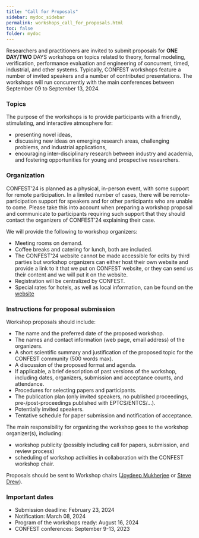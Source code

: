 ```yaml
---
title: "Call for Proposals"
sidebar: mydoc_sidebar
permalink: workshops_call_for_proposals.html
toc: false 
folder: mydoc
---
```

Researchers and practitioners are invited to submit proposals for **ONE DAY/TWO** DAYS workshops on topics related to theory, formal modeling, verification, performance evaluation and engineering of concurrent, timed, industrial, and other systems. Typically, CONFEST workshops feature a number of invited speakers and a number of contributed presentations. The workshops will run concurrently with the main conferences between September 09 to September 13, 2024.

### Topics
The purpose of the workshops is to provide participants with a friendly, stimulating, and interactive atmosphere for:
* presenting novel ideas,
* discussing new ideas on emerging research areas, challenging problems, and industrial applications,
* encouraging inter-disciplinary research between industry and academia, and fostering opportunities for young and prospective researchers.

### Organization
CONFEST’24 is planned as a physical, in-person event, with some support for remote participation. In a limited number of cases, there will be remote-participation support for speakers and for other participants who are unable to come. Please take this into account when preparing a workshop proposal and communicate to participants requiring such support that they should contact the organizers of CONFEST’24 explaining their case.

We will provide the following to workshop organizers:
* Meeting rooms on demand.
* Coffee breaks and catering for lunch, both are included.
* The CONFEST'24 website cannot be made accessible for edits by third parties but workshop organizers can either host their own website and provide a link to it that we put on CONFEST website, or they can send us their content and we will put it on the website.
* Registration will be centralized by CONFEST. 
* Special rates for hotels, as well as local information, can be found on the <a href="https://confest2024.github.io/index.html" target="_blank">website</a>

### Instructions for proposal submission
Workshop proposals should include:

* The name and the preferred date of the proposed workshop.    
* The names and contact information (web page, email address) of the organizers.
* A short scientific summary and justification of the proposed topic for the CONFEST community (500 words max).
* A discussion of the proposed format and agenda.
* If applicable, a brief description of past versions of the workshop, including dates, organizers, submission and acceptance counts, and attendance.
* Procedures for selecting papers and participants.
* The publication plan (only invited speakers, no published proceedings, pre-/post-proceedings published with EPTCS/ENTCS/...).
* Potentially invited speakers.
* Tentative schedule for paper submission and notification of acceptance. 

The main responsibility for organizing the workshop goes to the workshop organizer(s), including:

* workshop publicity (possibly including call for papers, submission, and review process)
* scheduling of workshop activities in collaboration with the CONFEST workshop chair.

 Proposals should be sent to Workshop chairs (<ins>[Joydeep Mukherjee](mailto:jmukherj@calpoly.edu)</ins> or <ins>[Steve Drew](mailt:steve.drew@ucalgary.ca)</ins>).

### Important dates
* Submission deadline: February 23, 2024
* Notification: March 08, 2024
* Program of the workshops ready: August 16, 2024
* CONFEST conferences: September 9-13, 2023

